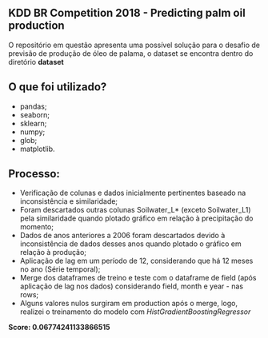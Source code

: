 ## KDD BR Competition 2018 - Predicting palm oil production

O repositório em questão apresenta uma possível solução para o desafio de previsão de produção de óleo de palama, o dataset se encontra dentro do diretório **dataset**

## O que foi utilizado?

- pandas;
- seaborn;
- sklearn;
- numpy;
- glob;
- matplotlib.

## Processo:

- Verificação de colunas e dados inicialmente pertinentes baseado na inconsistência e similaridade;
- Foram descartados outras colunas Soilwater_L* (exceto Soilwater_L1) pela similaridade quando plotado gráfico em relação à precipitação do momento;
- Dados de anos anteriores a 2006 foram descartados devido à inconsistência de dados desses anos quando plotado o gráfico em relação à produção;
- Aplicação de lag em um período de 12, considerando que há 12 meses no ano (Série temporal);
- Merge dos dataframes de treino e teste com o dataframe de field (após aplicação de lag nos dados) considerando field, month e year - nas rows;
- Alguns valores nulos surgiram em production após o merge, logo, realizei o treinamento do modelo com *HistGradientBoostingRegressor*

**Score: 0.06774241133866515**
